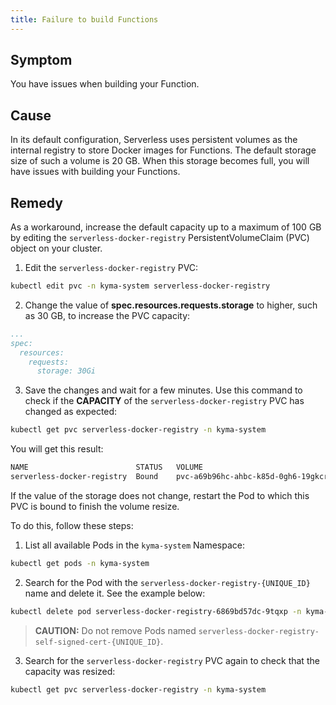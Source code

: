 ```yaml
---
title: Failure to build Functions
---
```


## Symptom

You have issues when building your Function.

## Cause

In its default configuration, Serverless uses persistent volumes as the internal registry to store Docker images for Functions. The default storage size of such a volume is 20 GB. When this storage becomes full, you will have issues with building your Functions.

## Remedy

As a workaround, increase the default capacity up to a maximum of 100 GB by editing the `serverless-docker-registry` PersistentVolumeClaim (PVC) object on your cluster.

1. Edit the `serverless-docker-registry` PVC:

  ```bash
  kubectl edit pvc -n kyma-system serverless-docker-registry
  ```

2.  Change the value of **spec.resources.requests.storage** to higher, such as 30 GB, to increase the PVC capacity:

  ```yaml
  ...
  spec:
    resources:
      requests:
        storage: 30Gi
  ```

3. Save the changes and wait for a few minutes. Use this command to check if the **CAPACITY** of the `serverless-docker-registry` PVC has changed as expected:

  ```bash
  kubectl get pvc serverless-docker-registry -n kyma-system
  ```

  You will get this result:

  ```bash
  NAME                        STATUS   VOLUME                                    CAPACITY   ACCESS MODES   STORAGECLASS   AGE
  serverless-docker-registry  Bound    pvc-a69b96hc-ahbc-k85d-0gh6-19gkcr4yns4k  30Gi       RWO            standard       23d
  ```

If the value of the storage does not change, restart the Pod to which this PVC is bound to finish the volume resize.

To do this, follow these steps:

1. List all available Pods in the `kyma-system` Namespace:

  ```bash
  kubectl get pods -n kyma-system
  ```

2. Search for the Pod with the `serverless-docker-registry-{UNIQUE_ID}` name and delete it. See the example below:

  ```bash
  kubectl delete pod serverless-docker-registry-6869bd57dc-9tqxp -n kyma-system
  ```

  >**CAUTION:** Do not remove Pods named `serverless-docker-registry-self-signed-cert-{UNIQUE_ID}`.

3. Search for the `serverless-docker-registry` PVC again to check that the capacity was resized:

  ```bash
  kubectl get pvc serverless-docker-registry -n kyma-system
  ```
